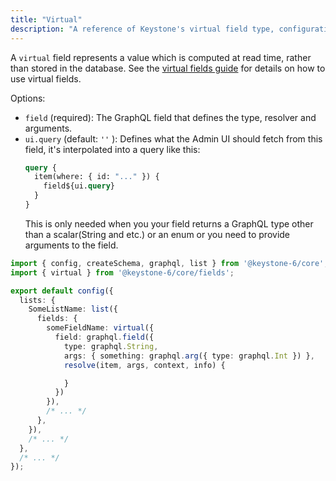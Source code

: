 ```yaml
---
title: "Virtual"
description: "A reference of Keystone's virtual field type, configuration and options."
---
```


A `virtual` field represents a value which is computed at read time, rather than stored in the database.
See the [virtual fields guide](../guides/virtual-fields) for details on how to use virtual fields.

Options:

- `field` (required): The GraphQL field that defines the type, resolver and arguments.
- `ui.query` (default: `''` ):
  Defines what the Admin UI should fetch from this field, it's interpolated into a query like this:
  ```graphql
  query {
    item(where: { id: "..." }) {
      field${ui.query}
    }
  }
  ```
  This is only needed when you your field returns a GraphQL type other than a scalar(String and etc.)
  or an enum or you need to provide arguments to the field.

```typescript
import { config, createSchema, graphql, list } from '@keystone-6/core';
import { virtual } from '@keystone-6/core/fields';

export default config({
  lists: {
    SomeListName: list({
      fields: {
        someFieldName: virtual({
          field: graphql.field({
            type: graphql.String,
            args: { something: graphql.arg({ type: graphql.Int }) },
            resolve(item, args, context, info) {

            }
          })
        }),
        /* ... */
      },
    }),
    /* ... */
  },
  /* ... */
});
```
